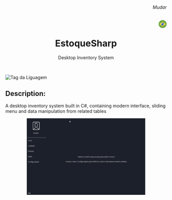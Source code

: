 ###### <div align=right>Mudar</div>
<a href="https://github.com/rafaelrvital/EstoqueSharp/blob/main/README_PT-BR.md"><img src="https://github.com/rafaelrvital/rafaelrvital/blob/main/assets/flags/br.png" width="25" align="right" title="Mudar para português"></a>

<br>

<div align=center>

# EstoqueSharp

Desktop Inventory System

</div><br>

![Tag da Liguagem](https://img.shields.io/badge/Visual%20Studio-CSharp-orange)

## Description:

A desktop inventory system built in C#, containing modern interface, sliding menu and data manipulation from related tables


<p align="center">
<img src="https://github.com/rafaelrvital/EstoqueSharp/blob/main/Estoque.gif" height="240" width="370">
